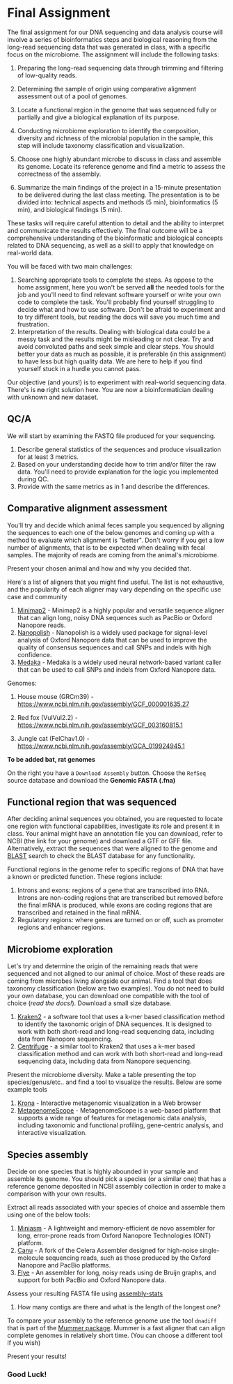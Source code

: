 # Final Assignment
The final assignment for our DNA sequencing and data analysis course will involve a series of bioinformatics steps and biological reasoning from the long-read sequencing data that was generated in class, with a specific focus on the microbiome. The assignment will include the following tasks:

1. Preparing the long-read sequencing data through trimming and filtering of low-quality reads.

2. Determining the sample of origin using comparative alignment assessment out of a pool of genomes.

3. Locate a functional region in the genome that was sequenced fully or partially and give a biological explanation of its purpose.

4. Conducting microbiome exploration to identify the composition, diversity and richness of the microbial population in the sample, this step will include taxonomy classification and visualization.

5. Choose one highly abundant microbe to discuss in class and assemble its genome. Locate its reference genome and find a metric to assess the correctness of the assembly.

6. Summarize the main findings of the project in a 15-minute presentation to be delivered during the last class meeting. The presentation is to be divided into: technical aspects and methods (5 min), bioinformatics (5 min), and biological findings (5 min).

These tasks will require careful attention to detail and the ability to interpret and communicate the results effectively. The final outcome will be a comprehensive understanding of the bioinformatic and biological concepts related to DNA sequencing, as well as a skill to apply that knowledge on real-world data.


You will be faced with two main challenges:

1. Searching appropriate tools to complete the steps. As oppose to the home assignment, here you won't be served **all** the needed tools for the job and you'll need to find relevant software yourself or write your own code to complete the task. You'll probably find yourself struggling to decide what and how to use software. Don't be afraid to experiment and to try different tools, but reading the docs will save you much time and frustration.
2. Interpretation of the results. Dealing with biological data could be a messy task and the results might be misleading or not clear. Try and avoid convoluted paths and seek simple and clear steps. You should better your data as much as possible, it is preferable (in this assignment) to have less but high quality data. We are here to help if you find yourself stuck in a hurdle you cannot pass.

Our objective (and yours!) is to experiment with real-world sequencing data. There's is **no** right solution here. You are now a bioinformatician dealing with unknown and new dataset.


## QC/A

We will start by examining the FASTQ file produced for your sequencing.

1. Describe general statistics of the sequences and produce visualization for at least 3 metrics.
2. Based on your understanding decide how to trim and/or filter the raw data. You'll need to provide explanation for the logic you implemented during QC.
3. Provide with the same metrics as in 1 and describe the differences.

## Comparative alignment assessment

You'll try and decide which animal feces sample you sequenced by aligning the sequences to each one of the below genomes and coming up with a method to evaluate which alignment is "better". Don't worry if you get a low number of alignments, that is to be expected when dealing with fecal samples. The majority of reads are coming from the animal's microbiome.

Present your chosen animal and how and why you decided that.

Here's a list of aligners that you might find useful. The list is not exhaustive, and the popularity of each aligner may vary depending on the specific use case and community

1. [Minimap2](https://github.com/lh3/minimap2) - Minimap2 is a highly popular and versatile sequence aligner that can align long, noisy DNA sequences such as PacBio or Oxford Nanopore reads.
2. [Nanopolish](https://github.com/jts/nanopolish) - Nanopolish is a widely used package for signal-level analysis of Oxford Nanopore data that can be used to improve the quality of consensus sequences and call SNPs and indels with high confidence.
3. [Medaka](https://github.com/nanoporetech/medaka) - Medaka is a widely used neural network-based variant caller that can be used to call SNPs and indels from Oxford Nanopore data.

Genomes:

1. House mouse (GRCm39) - https://www.ncbi.nlm.nih.gov/assembly/GCF_000001635.27

2. Red fox (VulVul2.2) - https://www.ncbi.nlm.nih.gov/assembly/GCF_003160815.1

3. Jungle cat (FelChav1.0) - https://www.ncbi.nlm.nih.gov/assembly/GCA_019924945.1

**To be added bat, rat genomes**

On the right you have a `Download Assembly` button. Choose the `RefSeq` source database and download the **Genomic FASTA (.fna)**

## Functional region that was sequenced

After deciding animal sequences you obtained, you are requested to locate one region with functional capabilities, investigate its role and present it in class. Your animal might have an annotation file you can download, refer to NCBI (the link for your genome) and download a GTF or GFF file. Alternatively, extract the sequences that were aligned to the genome and [BLAST](https://blast.ncbi.nlm.nih.gov/Blast.cgi?PROGRAM=blastn&PAGE_TYPE=BlastSearch&LINK_LOC=blasthome) search to check the BLAST database for any functionality.

Functional regions in the genome refer to specific regions of DNA that have a known or predicted function. These regions include:

1. Introns and exons: regions of a gene that are transcribed into RNA. Introns are non-coding regions that are transcribed but removed before the final mRNA is produced, while exons are coding regions that are transcribed and retained in the final mRNA.
2. Regulatory regions: where genes are turned on or off, such as promoter regions and enhancer regions.


## Microbiome exploration

Let's try and determine the origin of the remaining reads that were sequenced and not aligned to our animal of choice. Most of these reads are coming from microbes living alongside our animal. Find a tool that does taxonomy classification (below are two examples). You do not need to build your own database, you can download one compatible with the tool of choice (*read the docs!*). Download a small size database. 

1. [Kraken2](https://ccb.jhu.edu/software/kraken2/) - a software tool that uses a k-mer based classification method to identify the taxonomic origin of DNA sequences. It is designed to work with both short-read and long-read sequencing data, including data from Nanopore sequencing.
2. [Centrifuge](https://ccb.jhu.edu/software/centrifuge/) - a similar tool to Kraken2 that uses a k-mer based classification method and can work with both short-read and long-read sequencing data, including data from Nanopore sequencing.

Present the microbiome diversity. Make a table presenting the top species/genus/etc.. and find a tool to visualize the results. Below are some example tools

1. [Krona](https://github.com/marbl/Krona/wiki) - Interactive metagenomic visualization in a Web browser
2. [MetagenomeScope](https://github.com/marbl/MetagenomeScope) - MetagenomeScope is a web-based platform that supports a wide range of features for metagenomic data analysis, including taxonomic and functional profiling, gene-centric analysis, and interactive visualization.

## Species assembly

Decide on one species that is highly abounded in your sample and assemble its genome. You should pick a species (or a similar one) that has a reference genome deposited in NCBI assembly collection in order to make a comparison with your own results.

Extract all reads associated with your species of choice and assemble them using one of the below tools:

1. [Miniasm](https://github.com/lh3/miniasm) - A lightweight and memory-efficient de novo assembler for long, error-prone reads from Oxford Nanopore Technologies (ONT) platform.
2. [Canu](http://canu.readthedocs.io/en/latest/) - A fork of the Celera Assembler designed for high-noise single-molecule sequencing reads, such as those produced by the Oxford Nanopore and PacBio platforms.
3. [Flye](https://github.com/fenderglass/Flye) - An assembler for long, noisy reads using de Bruijn graphs, and support for both PacBio and Oxford Nanopore data.

Assess your resulting FASTA file using [assembly-stats](https://github.com/sanger-pathogens/assembly-stats)

1. How many contigs are there and what is the length of the longest one?

To compare your assembly to the reference genome use the tool `dnadiff` that is part of the [Mummer package](https://github.com/garviz/MUMmer/blob/master/docs/dnadiff.README). Mummer is a fast aligner that can align complete genomes in relatively short time. (You can choose a different tool if you wish)

Present your results!

### Good Luck!



